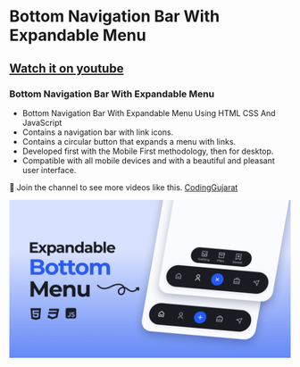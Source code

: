 # Bottom Navigation Bar With Expandable Menu
## [Watch it on youtube](https://youtu.be/xSVZm6TRogE)
### Bottom Navigation Bar With Expandable Menu

- Bottom Navigation Bar With Expandable Menu Using HTML CSS And JavaScript
- Contains a navigation bar with link icons.
- Contains a circular button that expands a menu with links.
- Developed first with the Mobile First methodology, then for desktop.
- Compatible with all mobile devices and with a beautiful and pleasant user interface.

💙 Join the channel to see more videos like this. [CodingGujarat](https://www.youtube.com/@CodingGujarat)

![preview img](/preview.png)

